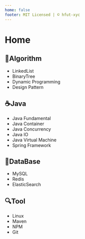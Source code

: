 ```yaml
---
home: false
footer: MIT Licensed | © hfut-xyc
---
```

# Home
## :book:Algorithm
- <router-link to="/algorithm/list">LinkedList</router-link>
- <router-link to="/algorithm/tree">BinaryTree</router-link>
- <router-link to="/algorithm/dp">Dynamic Programming</router-link>
- <router-link to="/algorithm/design">Design Pattern</router-link>

## :coffee:Java
- <router-link to="/java/fundamental">Java Fundamental</router-link>
- <router-link to="/java/container">Java Container</router-link>
- <router-link to="/java/concurrency">Java Concurrency</router-link>
- <router-link to="/java/io">Java IO</router-link>
- <router-link to="/java/vm">Java Virtual Machine</router-link>
- <router-link to="/java/spring">Spring Framework</router-link>

## :floppy_disk:DataBase
- <router-link to="/db/mysql/">MySQL</router-link>
- <router-link to="/db/redis/">Redis</router-link>
- <router-link to="/db/es/">ElasticSearch</router-link>

## :mag:Tool
- <router-link to="/tool/linux">Linux</router-link>
- <router-link to="/tool/maven">Maven</router-link>
- <router-link to="/tool/npm">NPM</router-link>
- <router-link to="/tool/git">Git</router-link>


